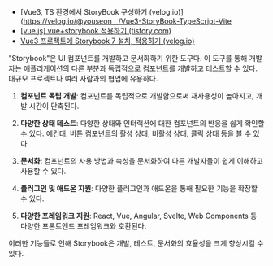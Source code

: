 - [Vue3, TS 환경에서 StoryBook 구성하기 (velog.io)](https://velog.io/@youseon__/Vue3-StoryBook-TypeScript-Vite
- [[vue.js] vue+storybook 적용하기 (tistory.com)](https://avengersrhydon1121.tistory.com/272)
- [Vue3 프로젝트에 Storybook 7 설치, 적용하기 (velog.io)](https://velog.io/@kdeun1/Vue3-%ED%94%84%EB%A1%9C%EC%A0%9D%ED%8A%B8%EC%97%90-Storybook-%EC%A0%81%EC%9A%A9%ED%95%98%EA%B8%B0)


"Storybook"은 UI 컴포넌트를 개발하고 문서화하기 위한 도구다. 이 도구를 통해 개발자는 애플리케이션의 다른 부분과 독립적으로 컴포넌트를 개발하고 테스트할 수 있다. 대규모 프로젝트나 여러 사람과의 협업에 유용하다.

1. **컴포넌트 독립 개발**: 컴포넌트를 독립적으로 개발함으로써 재사용성이 높아지고, 개발 시간이 단축된다.
    
2. **다양한 상태 테스트**: 다양한 상태와 인터랙션에 대한 컴포넌트의 반응을 쉽게 확인할 수 있다. 예컨대, 버튼 컴포넌트의 활성 상태, 비활성 상태, 클릭 상태 등을 볼 수 있다.
    
3. **문서화**: 컴포넌트의 사용 방법과 속성을 문서화하여 다른 개발자들이 쉽게 이해하고 사용할 수 있다.
    
4. **플러그인 및 애드온 지원**: 다양한 플러그인과 애드온을 통해 필요한 기능을 확장할 수 있다.
    
5. **다양한 프레임워크 지원**: React, Vue, Angular, Svelte, Web Components 등 다양한 프론트엔드 프레임워크와 호환된다.
    

이러한 기능들로 인해 Storybook은 개발, 테스트, 문서화의 효율성을 크게 향상시킬 수 있다.

